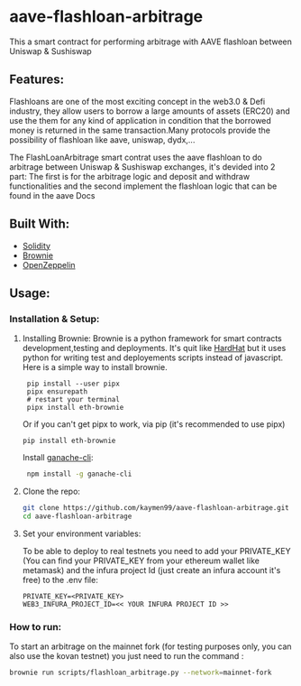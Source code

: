 # aave-flashloan-arbitrage
This a smart contract for performing arbitrage with AAVE flashloan between Uniswap &amp; Sushiswap 

## Features:
Flashloans are one of the most exciting concept in the web3.0 & Defi industry, they allow users to borrow a large amounts of assets (ERC20) and use the them for any kind of application in condition that the borrowed money is returned in the same transaction.Many protocols provide the possibility of flashloan like aave, uniswap, dydx,...

The FlashLoanArbitrage smart contrat uses the aave flashloan to do arbitrage between Uniswap & Sushiswap exchanges, it's devided into 2 part:
The first is for the arbitrage logic and deposit and withdraw functionalities and the second implement the flashloan logic that can be found in the aave Docs

## Built With:

* [Solidity](https://docs.soliditylang.org/)
* [Brownie](https://eth-brownie.readthedocs.io)
* [OpenZeppelin](https://docs.openzeppelin.com)

## Usage:

### Installation & Setup:

1. Installing Brownie: Brownie is a python framework for smart contracts development,testing and deployments. It's quit like [HardHat](https://hardhat.org) but it uses python for writing test and deployements scripts instead of javascript.
   Here is a simple way to install brownie.
   ```
    pip install --user pipx
    pipx ensurepath
    # restart your terminal
    pipx install eth-brownie
   ```
   Or if you can't get pipx to work, via pip (it's recommended to use pipx)
    ```
    pip install eth-brownie
    ```
   Install [ganache-cli](https://www.npmjs.com/package/ganache-cli): 
   ```sh
    npm install -g ganache-cli
    ```
    
3. Clone the repo:
   ```sh
   git clone https://github.com/kaymen99/aave-flashloan-arbitrage.git
   cd aave-flashloan-arbitrage
   ```

4. Set your environment variables:

   To be able to deploy to real testnets you need to add your PRIVATE_KEY (You can find your PRIVATE_KEY from your ethereum wallet like metamask) and the infura project Id (just create an infura account it's free) to the .env file:
   ```
   PRIVATE_KEY=<PRIVATE_KEY>
   WEB3_INFURA_PROJECT_ID=<< YOUR INFURA PROJECT ID >>
   ```
### How to run:

To start an arbitrage on the mainnet fork (for testing purposes only, you can also use the kovan testnet) you just need to run the command :
   ```sh
   brownie run scripts/flashloan_arbitrage.py --network=mainnet-fork
   ```

